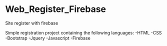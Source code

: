 # Web_Register_Firebase
Site register with firebase

Simple registration project containing the following languages:
-HTML
-CSS
-Bootstrap
-Jquery
-Javascript
-Firebase
